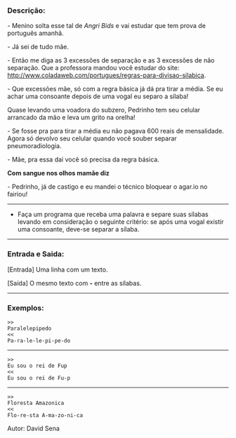 ### Descrição:

\- Menino solta esse tal de *Angri Bids* e vai estudar que tem prova
de português amanhã.

\- Já sei de tudo mãe.

\- Então me diga as 3 excessões de separação e as 3 excessões de não separação.
Que a professora mandou você estudar do site: http://www.coladaweb.com/portugues/regras-para-divisao-silabica.

\- Que excessões mãe, só com a regra básica já dá pra tirar a média. Se eu achar uma consoante depois de uma vogal eu separo a sílaba!

Quase levando uma voadora do subzero, Pedrinho tem seu celular arrancado da mão e leva um grito na orelha!

\- Se fosse pra para tirar a média eu não pagava 600 reais de mensalidade.
Agora só devolvo seu celular quando você souber separar pneumoradiologia.

\- Mãe, pra essa daí você só precisa da regra básica.

**Com sangue nos olhos mamãe diz**

\- Pedrinho, já de castigo e eu mandei o técnico bloquear o agar.io no fairiou!

---
- Faça um programa que receba uma palavra e separe suas sílabas levando em consideração o seguinte critério: se após uma vogal existir uma consoante, deve-se separar a sílaba.

---

### Entrada e Saida:

[Entrada] Uma linha com um texto.

[Saída] O mesmo texto com **-** entre as sílabas.

---

### Exemplos:

	>>
	Paralelepipedo
	<<
	Pa-ra-le-le-pi-pe-do
---
	>>
	Eu sou o rei de Fup
	<<
	Eu sou o rei de Fu-p
---
	>>
	Floresta Amazonica
	<<
	Flo-re-sta A-ma-zo-ni-ca
	
Autor: David Sena
